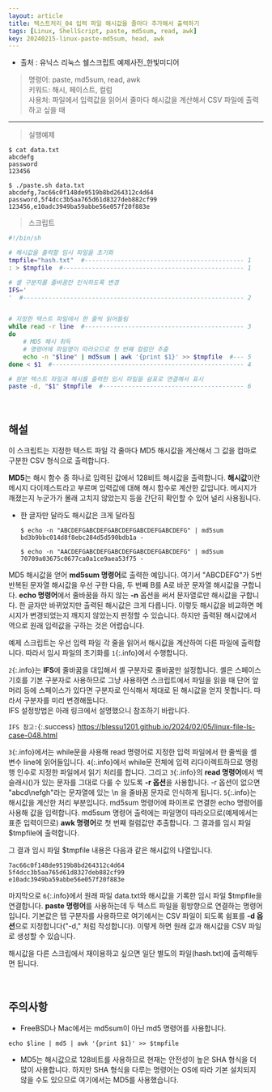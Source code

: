```yaml
---
layout: article
title: 텍스트처리_04 입력 파일 해시값을 줄마다 추가해서 출력하기
tags: [Linux, ShellScript, paste, md5sum, read, awk]
key: 20240215-linux-paste-md5sum, head, awk
---
```


- 출처 : 유닉스 리눅스 쉘스크립트 예제사전_한빛미디어

> 명령어: paste, md5sum, read, awk  
> 키워드: 해시, 페이스트, 컬럼  
> 사용처: 파일에서 입력값을 읽어서 줄마다 해시값을 계산해서 CSV 파일에 출력하고 싶을 때

--- 

> 실행예제

```
$ cat data.txt
abcdefg
password
123456

$ ./paste.sh data.txt
abcdefg,7ac66c0f148de9519b8bd264312c4d64
password,5f4dcc3b5aa765d61d8327deb882cf99
123456,e10adc3949ba59abbe56e057f20f883e
```

> 스크립트

```bash
#!/bin/sh

# 해시값을 출력할 임시 파일을 초기화
tmpfile="hash.txt"  #-------------------------------------------- 1
: > $tmpfile  #-------------------------------------------------- 1

# 셸 구분자를 줄바꿈만 인식하도록 변경
IFS='
'  #------------------------------------------------------------- 2


# 지정한 텍스트 파일에서 한 줄씩 읽어들림
while read -r line  #-------------------------------------------- 3
do
    # MD5 해시 취득
    # 명령어에 파일명이 따라오므로 첫 번째 컬럼만 추출
    echo -n "$line" | md5sum | awk '{print $1}' >> $tmpfile  #--- 5
done < $1  #----------------------------------------------------- 4

# 원본 텍스트 파일과 해시를 출력한 임시 파일을 쉼표로 연결해서 표시
paste -d, "$1" $tmpfile  #--------------------------------------- 6
```

&nbsp;
&nbsp;
                                                
## **해설**

이 스크립트는 지정한 텍스트 파일 각 줄마다 MD5 해시값을 계산해서 그 값을 컴마로 구분한 CSV 형식으로 출력합니다.

**MD5**는 해시 함수 중 하나로 입력된 값에서 128비트 해시값을 출력합니다. **해시값**이란 메시지 다이제스트라고 부르며 입력값에 대해 해시 함수로 계산한 값입니다. 메시지가 깨졌는지 누군가가 몰래 고치지 않았는지 등을 간단히 확인할 수 있어 널리 사용됩니다.

- 한 글자만 달라도 해시값은 크게 달라짐

    ```
    $ echo -n "ABCDEFGABCDEFGABCDEFGABCDEFGABCDEFG" | md5sum
    bd3b9bbc014d8f8ebc284d5d590bdb1a -

    $ echo -n "AACDEFGABCDEFGABCDEFGABCDEFGABCDEFG" | md5sum
    70709a03675c0677ca0a1ce9aea53f75 -
    ```

MD5 해시값을 얻어 **md5sum 명령어**로 출력한 예입니다. 여기서 "ABCDEFG"가 5번 반복된 문자열 해시값을 우선 구한 다음, 두 번째 B를 A로 바꾼 문자열 해시값을 구합니다. **echo 명령어**에서 줄바꿈을 하지 않는 **-n** 옵션을 써서 문자열로만 해시값을 구합니다. 한 글자만 바뀌었지만 출력된 해시값은 크게 다릅니다. 이렇듯 해시값을 비교하면 메시지가 변경되었는지 깨지지 않았는지 판정할 수 있습니다. 하지만 출력된 해시값에서 역으로 원래 입력값을 구하는 것은 어렵습니다.

예제 스크립트는 우선 입력 파일 각 줄을 읽어서 해시값을 계산하여 다른 파일에 출력합니다. 따라서 임시 파일의 초기화를 `1`{:.info}에서 수행합니다.

`2`{:.info}는 **IFS**에 줄바꿈을 대입해서 셸 구분자로 줄바꿈만 설정합니다. 셸은 스페이스 기호를 기본 구분자로 사용하므로 그냥 사용하면 스크립트에서 파일을 읽을 때 단어 앞머리 등에 스페이스가 있다면 구분자로 인식해서 제대로 된 해시값을 얻지 못합니다. 따라서 구분자를 미리 변경해둡니다.  
IFS 설정방법은 아래 링크에서 설명했으니 참조하기 바랍니다.  

`IFS 참고:`{:.success} <https://blessu1201.github.io/2024/02/05/linux-file-ls-case-048.html>

`3`{:.info}에서는 while문을 사용해 read 명령어로 지정한 입력 파일에서 한 줄씩을 셸 변수 line에 읽어들입니다. `4`{:.info}에서 while문 전체에 입력 리다이렉트하므로 명령행 인수로 지정한 파일에서 읽기 처리를 합니다. 그리고 `3`{:.info}의 **read 명령어**에서 백슬래시(\)가 있는 문자를 그대로 다룰 수 있도록 **-r 옵션**을 사용합니다. -r 옵션이 없으면 "abcd\nefgh"라는 문자열에 있는 \n 을 줄바꿈 문자로 인식하게 됩니다. `5`{:.info}는 해시값을 계산한 처리 부분입니다. md5sum 명령어에 파이프로 연결한 echo 명령어를 사용해 값을 입력합니다. md5sum 명령어 출력에는 파일명이 따라오므로(예제에서는 표준 입력이므로) **awk 명령어**로 첫 번째 컬럼값만 추출합니다. 그 결과를 임시 파일 $tmpfile에 출력합니다. 

그 결과 임시 파일 $tmpfile 내용은 다음과 같은 해시값의 나열입니다.

```
7ac66c0f148de9519b8bd264312c4d64
5f4dcc3b5aa765d61d8327deb882cf99
e10adc3949ba59abbe56e057f20f883e
```

마지막으로 `6`{:.info}에서 원래 파일 data.txt와 해시값을 기록한 임시 파일 $tmpfile을 연결합니다. **paste 명령어**를 사용하는데 두 텍스트 파일을 횡방향으로 연결하는 명령어입니다. 기본값은 탭 구분자를 사용하므로 여기에서는 CSV 파일이 되도록 쉼표를 **-d 옵션**으로 지정합니다("-d," 처럼 작성합니다). 이렇게 하면 원래 값과 해시값을 CSV 파일로 생성할 수 있습니다.

해시값을 다른 스크립에서 재이용하고 싶으면 일단 별도의 파일(hash.txt)에 출력해두면 됩니다.

&nbsp;
&nbsp;

## **주의사항**

- FreeBSD나 Mac에서는 md5sum이 아닌 md5 명령어를 사용합니다.
```
echo $line | md5 | awk '{print $1}' >> $tmpfile
```

- MD5는 해시값으로 128비트를 사용하므로 현재는 안전성이 높은 SHA 형식을 더 많이 사용합니다. 하지만 SHA 형식을 다루는 명령어는 OS에 따라 기본 설치되지 않을 수도 있으므로 여기에서는 MD5를 사용했습니다.
